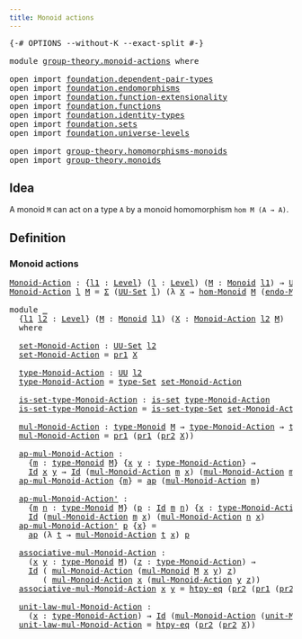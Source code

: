 ```yaml
---
title: Monoid actions
---
```


<pre class="Agda"><a id="40" class="Symbol">{-#</a> <a id="44" class="Keyword">OPTIONS</a> <a id="52" class="Pragma">--without-K</a> <a id="64" class="Pragma">--exact-split</a> <a id="78" class="Symbol">#-}</a>

<a id="83" class="Keyword">module</a> <a id="90" href="group-theory.monoid-actions.html" class="Module">group-theory.monoid-actions</a> <a id="118" class="Keyword">where</a>

<a id="125" class="Keyword">open</a> <a id="130" class="Keyword">import</a> <a id="137" href="foundation.dependent-pair-types.html" class="Module">foundation.dependent-pair-types</a>
<a id="169" class="Keyword">open</a> <a id="174" class="Keyword">import</a> <a id="181" href="foundation.endomorphisms.html" class="Module">foundation.endomorphisms</a>
<a id="206" class="Keyword">open</a> <a id="211" class="Keyword">import</a> <a id="218" href="foundation.function-extensionality.html" class="Module">foundation.function-extensionality</a>
<a id="253" class="Keyword">open</a> <a id="258" class="Keyword">import</a> <a id="265" href="foundation.functions.html" class="Module">foundation.functions</a>
<a id="286" class="Keyword">open</a> <a id="291" class="Keyword">import</a> <a id="298" href="foundation.identity-types.html" class="Module">foundation.identity-types</a>
<a id="324" class="Keyword">open</a> <a id="329" class="Keyword">import</a> <a id="336" href="foundation.sets.html" class="Module">foundation.sets</a>
<a id="352" class="Keyword">open</a> <a id="357" class="Keyword">import</a> <a id="364" href="foundation.universe-levels.html" class="Module">foundation.universe-levels</a>

<a id="392" class="Keyword">open</a> <a id="397" class="Keyword">import</a> <a id="404" href="group-theory.homomorphisms-monoids.html" class="Module">group-theory.homomorphisms-monoids</a>
<a id="439" class="Keyword">open</a> <a id="444" class="Keyword">import</a> <a id="451" href="group-theory.monoids.html" class="Module">group-theory.monoids</a>
</pre>
## Idea

A monoid `M` can act on a type `A` by a monoid homomorphism `hom M (A → A)`.

## Definition

### Monoid actions

<pre class="Agda"><a id="Monoid-Action"></a><a id="607" href="group-theory.monoid-actions.html#607" class="Function">Monoid-Action</a> <a id="621" class="Symbol">:</a> <a id="623" class="Symbol">{</a><a id="624" href="group-theory.monoid-actions.html#624" class="Bound">l1</a> <a id="627" class="Symbol">:</a> <a id="629" href="Agda.Primitive.html#597" class="Postulate">Level</a><a id="634" class="Symbol">}</a> <a id="636" class="Symbol">(</a><a id="637" href="group-theory.monoid-actions.html#637" class="Bound">l</a> <a id="639" class="Symbol">:</a> <a id="641" href="Agda.Primitive.html#597" class="Postulate">Level</a><a id="646" class="Symbol">)</a> <a id="648" class="Symbol">(</a><a id="649" href="group-theory.monoid-actions.html#649" class="Bound">M</a> <a id="651" class="Symbol">:</a> <a id="653" href="group-theory.monoids.html#1025" class="Function">Monoid</a> <a id="660" href="group-theory.monoid-actions.html#624" class="Bound">l1</a><a id="662" class="Symbol">)</a> <a id="664" class="Symbol">→</a> <a id="666" href="foundation-core.universe-levels.html#235" class="Primitive">UU</a> <a id="669" class="Symbol">(</a><a id="670" href="group-theory.monoid-actions.html#624" class="Bound">l1</a> <a id="673" href="Agda.Primitive.html#810" class="Primitive Operator">⊔</a> <a id="675" href="Agda.Primitive.html#780" class="Primitive">lsuc</a> <a id="680" href="group-theory.monoid-actions.html#637" class="Bound">l</a><a id="681" class="Symbol">)</a>
<a id="683" href="group-theory.monoid-actions.html#607" class="Function">Monoid-Action</a> <a id="697" href="group-theory.monoid-actions.html#697" class="Bound">l</a> <a id="699" href="group-theory.monoid-actions.html#699" class="Bound">M</a> <a id="701" class="Symbol">=</a> <a id="703" href="foundation-core.dependent-pair-types.html#515" class="Record">Σ</a> <a id="705" class="Symbol">(</a><a id="706" href="foundation-core.sets.html#1190" class="Function">UU-Set</a> <a id="713" href="group-theory.monoid-actions.html#697" class="Bound">l</a><a id="714" class="Symbol">)</a> <a id="716" class="Symbol">(λ</a> <a id="719" href="group-theory.monoid-actions.html#719" class="Bound">X</a> <a id="721" class="Symbol">→</a> <a id="723" href="group-theory.homomorphisms-monoids.html#1062" class="Function">hom-Monoid</a> <a id="734" href="group-theory.monoid-actions.html#699" class="Bound">M</a> <a id="736" class="Symbol">(</a><a id="737" href="foundation.endomorphisms.html#1601" class="Function">endo-Monoid</a> <a id="749" href="group-theory.monoid-actions.html#719" class="Bound">X</a><a id="750" class="Symbol">))</a>

<a id="754" class="Keyword">module</a> <a id="761" href="group-theory.monoid-actions.html#761" class="Module">_</a>
  <a id="765" class="Symbol">{</a><a id="766" href="group-theory.monoid-actions.html#766" class="Bound">l1</a> <a id="769" href="group-theory.monoid-actions.html#769" class="Bound">l2</a> <a id="772" class="Symbol">:</a> <a id="774" href="Agda.Primitive.html#597" class="Postulate">Level</a><a id="779" class="Symbol">}</a> <a id="781" class="Symbol">(</a><a id="782" href="group-theory.monoid-actions.html#782" class="Bound">M</a> <a id="784" class="Symbol">:</a> <a id="786" href="group-theory.monoids.html#1025" class="Function">Monoid</a> <a id="793" href="group-theory.monoid-actions.html#766" class="Bound">l1</a><a id="795" class="Symbol">)</a> <a id="797" class="Symbol">(</a><a id="798" href="group-theory.monoid-actions.html#798" class="Bound">X</a> <a id="800" class="Symbol">:</a> <a id="802" href="group-theory.monoid-actions.html#607" class="Function">Monoid-Action</a> <a id="816" href="group-theory.monoid-actions.html#769" class="Bound">l2</a> <a id="819" href="group-theory.monoid-actions.html#782" class="Bound">M</a><a id="820" class="Symbol">)</a>
  <a id="824" class="Keyword">where</a>

  <a id="833" href="group-theory.monoid-actions.html#833" class="Function">set-Monoid-Action</a> <a id="851" class="Symbol">:</a> <a id="853" href="foundation-core.sets.html#1190" class="Function">UU-Set</a> <a id="860" href="group-theory.monoid-actions.html#769" class="Bound">l2</a>
  <a id="865" href="group-theory.monoid-actions.html#833" class="Function">set-Monoid-Action</a> <a id="883" class="Symbol">=</a> <a id="885" href="foundation-core.dependent-pair-types.html#605" class="Field">pr1</a> <a id="889" href="group-theory.monoid-actions.html#798" class="Bound">X</a>

  <a id="894" href="group-theory.monoid-actions.html#894" class="Function">type-Monoid-Action</a> <a id="913" class="Symbol">:</a> <a id="915" href="foundation-core.universe-levels.html#235" class="Primitive">UU</a> <a id="918" href="group-theory.monoid-actions.html#769" class="Bound">l2</a>
  <a id="923" href="group-theory.monoid-actions.html#894" class="Function">type-Monoid-Action</a> <a id="942" class="Symbol">=</a> <a id="944" href="foundation-core.sets.html#1304" class="Function">type-Set</a> <a id="953" href="group-theory.monoid-actions.html#833" class="Function">set-Monoid-Action</a>

  <a id="974" href="group-theory.monoid-actions.html#974" class="Function">is-set-type-Monoid-Action</a> <a id="1000" class="Symbol">:</a> <a id="1002" href="foundation-core.sets.html#1113" class="Function">is-set</a> <a id="1009" href="group-theory.monoid-actions.html#894" class="Function">type-Monoid-Action</a>
  <a id="1030" href="group-theory.monoid-actions.html#974" class="Function">is-set-type-Monoid-Action</a> <a id="1056" class="Symbol">=</a> <a id="1058" href="foundation-core.sets.html#1355" class="Function">is-set-type-Set</a> <a id="1074" href="group-theory.monoid-actions.html#833" class="Function">set-Monoid-Action</a>

  <a id="1095" href="group-theory.monoid-actions.html#1095" class="Function">mul-Monoid-Action</a> <a id="1113" class="Symbol">:</a> <a id="1115" href="group-theory.monoids.html#1200" class="Function">type-Monoid</a> <a id="1127" href="group-theory.monoid-actions.html#782" class="Bound">M</a> <a id="1129" class="Symbol">→</a> <a id="1131" href="group-theory.monoid-actions.html#894" class="Function">type-Monoid-Action</a> <a id="1150" class="Symbol">→</a> <a id="1152" href="group-theory.monoid-actions.html#894" class="Function">type-Monoid-Action</a>
  <a id="1173" href="group-theory.monoid-actions.html#1095" class="Function">mul-Monoid-Action</a> <a id="1191" class="Symbol">=</a> <a id="1193" href="foundation-core.dependent-pair-types.html#605" class="Field">pr1</a> <a id="1197" class="Symbol">(</a><a id="1198" href="foundation-core.dependent-pair-types.html#605" class="Field">pr1</a> <a id="1202" class="Symbol">(</a><a id="1203" href="foundation-core.dependent-pair-types.html#617" class="Field">pr2</a> <a id="1207" href="group-theory.monoid-actions.html#798" class="Bound">X</a><a id="1208" class="Symbol">))</a>

  <a id="1214" href="group-theory.monoid-actions.html#1214" class="Function">ap-mul-Monoid-Action</a> <a id="1235" class="Symbol">:</a>
    <a id="1241" class="Symbol">{</a><a id="1242" href="group-theory.monoid-actions.html#1242" class="Bound">m</a> <a id="1244" class="Symbol">:</a> <a id="1246" href="group-theory.monoids.html#1200" class="Function">type-Monoid</a> <a id="1258" href="group-theory.monoid-actions.html#782" class="Bound">M</a><a id="1259" class="Symbol">}</a> <a id="1261" class="Symbol">{</a><a id="1262" href="group-theory.monoid-actions.html#1262" class="Bound">x</a> <a id="1264" href="group-theory.monoid-actions.html#1264" class="Bound">y</a> <a id="1266" class="Symbol">:</a> <a id="1268" href="group-theory.monoid-actions.html#894" class="Function">type-Monoid-Action</a><a id="1286" class="Symbol">}</a> <a id="1288" class="Symbol">→</a>
    <a id="1294" href="foundation-core.identity-types.html#1767" class="Datatype">Id</a> <a id="1297" href="group-theory.monoid-actions.html#1262" class="Bound">x</a> <a id="1299" href="group-theory.monoid-actions.html#1264" class="Bound">y</a> <a id="1301" class="Symbol">→</a> <a id="1303" href="foundation-core.identity-types.html#1767" class="Datatype">Id</a> <a id="1306" class="Symbol">(</a><a id="1307" href="group-theory.monoid-actions.html#1095" class="Function">mul-Monoid-Action</a> <a id="1325" href="group-theory.monoid-actions.html#1242" class="Bound">m</a> <a id="1327" href="group-theory.monoid-actions.html#1262" class="Bound">x</a><a id="1328" class="Symbol">)</a> <a id="1330" class="Symbol">(</a><a id="1331" href="group-theory.monoid-actions.html#1095" class="Function">mul-Monoid-Action</a> <a id="1349" href="group-theory.monoid-actions.html#1242" class="Bound">m</a> <a id="1351" href="group-theory.monoid-actions.html#1264" class="Bound">y</a><a id="1352" class="Symbol">)</a>
  <a id="1356" href="group-theory.monoid-actions.html#1214" class="Function">ap-mul-Monoid-Action</a> <a id="1377" class="Symbol">{</a><a id="1378" href="group-theory.monoid-actions.html#1378" class="Bound">m</a><a id="1379" class="Symbol">}</a> <a id="1381" class="Symbol">=</a> <a id="1383" href="foundation-core.identity-types.html#4003" class="Function">ap</a> <a id="1386" class="Symbol">(</a><a id="1387" href="group-theory.monoid-actions.html#1095" class="Function">mul-Monoid-Action</a> <a id="1405" href="group-theory.monoid-actions.html#1378" class="Bound">m</a><a id="1406" class="Symbol">)</a>

  <a id="1411" href="group-theory.monoid-actions.html#1411" class="Function">ap-mul-Monoid-Action&#39;</a> <a id="1433" class="Symbol">:</a>
    <a id="1439" class="Symbol">{</a><a id="1440" href="group-theory.monoid-actions.html#1440" class="Bound">m</a> <a id="1442" href="group-theory.monoid-actions.html#1442" class="Bound">n</a> <a id="1444" class="Symbol">:</a> <a id="1446" href="group-theory.monoids.html#1200" class="Function">type-Monoid</a> <a id="1458" href="group-theory.monoid-actions.html#782" class="Bound">M</a><a id="1459" class="Symbol">}</a> <a id="1461" class="Symbol">(</a><a id="1462" href="group-theory.monoid-actions.html#1462" class="Bound">p</a> <a id="1464" class="Symbol">:</a> <a id="1466" href="foundation-core.identity-types.html#1767" class="Datatype">Id</a> <a id="1469" href="group-theory.monoid-actions.html#1440" class="Bound">m</a> <a id="1471" href="group-theory.monoid-actions.html#1442" class="Bound">n</a><a id="1472" class="Symbol">)</a> <a id="1474" class="Symbol">{</a><a id="1475" href="group-theory.monoid-actions.html#1475" class="Bound">x</a> <a id="1477" class="Symbol">:</a> <a id="1479" href="group-theory.monoid-actions.html#894" class="Function">type-Monoid-Action</a><a id="1497" class="Symbol">}</a> <a id="1499" class="Symbol">→</a>
    <a id="1505" href="foundation-core.identity-types.html#1767" class="Datatype">Id</a> <a id="1508" class="Symbol">(</a><a id="1509" href="group-theory.monoid-actions.html#1095" class="Function">mul-Monoid-Action</a> <a id="1527" href="group-theory.monoid-actions.html#1440" class="Bound">m</a> <a id="1529" href="group-theory.monoid-actions.html#1475" class="Bound">x</a><a id="1530" class="Symbol">)</a> <a id="1532" class="Symbol">(</a><a id="1533" href="group-theory.monoid-actions.html#1095" class="Function">mul-Monoid-Action</a> <a id="1551" href="group-theory.monoid-actions.html#1442" class="Bound">n</a> <a id="1553" href="group-theory.monoid-actions.html#1475" class="Bound">x</a><a id="1554" class="Symbol">)</a>
  <a id="1558" href="group-theory.monoid-actions.html#1411" class="Function">ap-mul-Monoid-Action&#39;</a> <a id="1580" href="group-theory.monoid-actions.html#1580" class="Bound">p</a> <a id="1582" class="Symbol">{</a><a id="1583" href="group-theory.monoid-actions.html#1583" class="Bound">x</a><a id="1584" class="Symbol">}</a> <a id="1586" class="Symbol">=</a>
    <a id="1592" href="foundation-core.identity-types.html#4003" class="Function">ap</a> <a id="1595" class="Symbol">(λ</a> <a id="1598" href="group-theory.monoid-actions.html#1598" class="Bound">t</a> <a id="1600" class="Symbol">→</a> <a id="1602" href="group-theory.monoid-actions.html#1095" class="Function">mul-Monoid-Action</a> <a id="1620" href="group-theory.monoid-actions.html#1598" class="Bound">t</a> <a id="1622" href="group-theory.monoid-actions.html#1583" class="Bound">x</a><a id="1623" class="Symbol">)</a> <a id="1625" href="group-theory.monoid-actions.html#1580" class="Bound">p</a>

  <a id="1630" href="group-theory.monoid-actions.html#1630" class="Function">associative-mul-Monoid-Action</a> <a id="1660" class="Symbol">:</a>
    <a id="1666" class="Symbol">(</a><a id="1667" href="group-theory.monoid-actions.html#1667" class="Bound">x</a> <a id="1669" href="group-theory.monoid-actions.html#1669" class="Bound">y</a> <a id="1671" class="Symbol">:</a> <a id="1673" href="group-theory.monoids.html#1200" class="Function">type-Monoid</a> <a id="1685" href="group-theory.monoid-actions.html#782" class="Bound">M</a><a id="1686" class="Symbol">)</a> <a id="1688" class="Symbol">(</a><a id="1689" href="group-theory.monoid-actions.html#1689" class="Bound">z</a> <a id="1691" class="Symbol">:</a> <a id="1693" href="group-theory.monoid-actions.html#894" class="Function">type-Monoid-Action</a><a id="1711" class="Symbol">)</a> <a id="1713" class="Symbol">→</a>
    <a id="1719" href="foundation-core.identity-types.html#1767" class="Datatype">Id</a> <a id="1722" class="Symbol">(</a> <a id="1724" href="group-theory.monoid-actions.html#1095" class="Function">mul-Monoid-Action</a> <a id="1742" class="Symbol">(</a><a id="1743" href="group-theory.monoids.html#1545" class="Function">mul-Monoid</a> <a id="1754" href="group-theory.monoid-actions.html#782" class="Bound">M</a> <a id="1756" href="group-theory.monoid-actions.html#1667" class="Bound">x</a> <a id="1758" href="group-theory.monoid-actions.html#1669" class="Bound">y</a><a id="1759" class="Symbol">)</a> <a id="1761" href="group-theory.monoid-actions.html#1689" class="Bound">z</a><a id="1762" class="Symbol">)</a>
       <a id="1771" class="Symbol">(</a> <a id="1773" href="group-theory.monoid-actions.html#1095" class="Function">mul-Monoid-Action</a> <a id="1791" href="group-theory.monoid-actions.html#1667" class="Bound">x</a> <a id="1793" class="Symbol">(</a><a id="1794" href="group-theory.monoid-actions.html#1095" class="Function">mul-Monoid-Action</a> <a id="1812" href="group-theory.monoid-actions.html#1669" class="Bound">y</a> <a id="1814" href="group-theory.monoid-actions.html#1689" class="Bound">z</a><a id="1815" class="Symbol">))</a>
  <a id="1820" href="group-theory.monoid-actions.html#1630" class="Function">associative-mul-Monoid-Action</a> <a id="1850" href="group-theory.monoid-actions.html#1850" class="Bound">x</a> <a id="1852" href="group-theory.monoid-actions.html#1852" class="Bound">y</a> <a id="1854" class="Symbol">=</a> <a id="1856" href="foundation-core.function-extensionality.html#965" class="Function">htpy-eq</a> <a id="1864" class="Symbol">(</a><a id="1865" href="foundation-core.dependent-pair-types.html#617" class="Field">pr2</a> <a id="1869" class="Symbol">(</a><a id="1870" href="foundation-core.dependent-pair-types.html#605" class="Field">pr1</a> <a id="1874" class="Symbol">(</a><a id="1875" href="foundation-core.dependent-pair-types.html#617" class="Field">pr2</a> <a id="1879" href="group-theory.monoid-actions.html#798" class="Bound">X</a><a id="1880" class="Symbol">))</a> <a id="1883" href="group-theory.monoid-actions.html#1850" class="Bound">x</a> <a id="1885" href="group-theory.monoid-actions.html#1852" class="Bound">y</a><a id="1886" class="Symbol">)</a>

  <a id="1891" href="group-theory.monoid-actions.html#1891" class="Function">unit-law-mul-Monoid-Action</a> <a id="1918" class="Symbol">:</a>
    <a id="1924" class="Symbol">(</a><a id="1925" href="group-theory.monoid-actions.html#1925" class="Bound">x</a> <a id="1927" class="Symbol">:</a> <a id="1929" href="group-theory.monoid-actions.html#894" class="Function">type-Monoid-Action</a><a id="1947" class="Symbol">)</a> <a id="1949" class="Symbol">→</a> <a id="1951" href="foundation-core.identity-types.html#1767" class="Datatype">Id</a> <a id="1954" class="Symbol">(</a><a id="1955" href="group-theory.monoid-actions.html#1095" class="Function">mul-Monoid-Action</a> <a id="1973" class="Symbol">(</a><a id="1974" href="group-theory.monoids.html#2049" class="Function">unit-Monoid</a> <a id="1986" href="group-theory.monoid-actions.html#782" class="Bound">M</a><a id="1987" class="Symbol">)</a> <a id="1989" href="group-theory.monoid-actions.html#1925" class="Bound">x</a><a id="1990" class="Symbol">)</a> <a id="1992" href="group-theory.monoid-actions.html#1925" class="Bound">x</a>
  <a id="1996" href="group-theory.monoid-actions.html#1891" class="Function">unit-law-mul-Monoid-Action</a> <a id="2023" class="Symbol">=</a> <a id="2025" href="foundation-core.function-extensionality.html#965" class="Function">htpy-eq</a> <a id="2033" class="Symbol">(</a><a id="2034" href="foundation-core.dependent-pair-types.html#617" class="Field">pr2</a> <a id="2038" class="Symbol">(</a><a id="2039" href="foundation-core.dependent-pair-types.html#617" class="Field">pr2</a> <a id="2043" href="group-theory.monoid-actions.html#798" class="Bound">X</a><a id="2044" class="Symbol">))</a>
</pre>